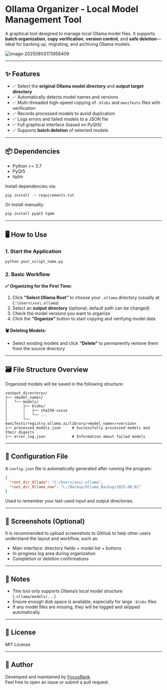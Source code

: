 # Ollama Organizer - Local Model Management Tool

A graphical tool designed to manage local Ollama model files. It supports **batch organization**, **copy verification**, **version control**, and **safe deletion**—ideal for backing up, migrating, and archiving Ollama models.

![image-20250803173956409](.\assets\image-20250803173956409.png)

---

## ✨ Features

- ✅ Select the **original Ollama model directory** and **output target directory**
- ✅ Automatically detects model names and versions
- ✅ Multi-threaded high-speed copying of `.blobs` and `manifests` files with verification
- ✅ Records processed models to avoid duplication
- ✅ Logs errors and failed models to a JSON file
- ✅ Full graphical interface (based on PyQt5)
- ✅ Supports **batch deletion** of selected models

---

## 📦 Dependencies

- Python >= 3.7
- PyQt5
- tqdm

Install dependencies via:

```bash
pip install -r requirements.txt
```

Or install manually:

```bash
pip install pyqt5 tqdm
```

---

## 🖥️ How to Use

### 1. Start the Application

```bash
python your_script_name.py
```

### 2. Basic Workflow

#### ✅ Organizing for the First Time:
1. Click **“Select Ollama Root”** to choose your `.ollama` directory (usually at `C:\Users\xxx\.ollama`)
2. Select an **output directory** (optional; default path can be changed)
3. Check the model versions you want to organize
4. Click the **“Organize”** button to start copying and verifying model data

#### 🗑️ Deleting Models:
- Select existing models and click **“Delete”** to permanently remove them from the source directory

---

## 🗃️ File Structure Overview

Organized models will be saved in the following structure:

```
<output_directory>/
├── <model_name>/
│   └── models/
│       ├── blobs/
│       │   ├── sha256-xxxxx
│       │   └── ...
│       └── manifests/registry.ollama.ai/library/<model_name>/<version>
├── processed_models.json     # Successfully processed models and their digests
├── error_log.json            # Information about failed models
```

---

## 📝 Configuration File

A `config.json` file is automatically generated after running the program:

```json
{
  "root_dir_Ollama": "C:/Users/xxx/.ollama",
  "root_dir_Ollama_new": "L:/Backup/Ollama_Backup/2025.08.01"
}
```

Used to remember your last-used input and output directories.

---

## 🧪 Screenshots (Optional)

It is recommended to upload screenshots to GitHub to help other users understand the layout and workflow, such as:

- Main interface: directory fields + model list + buttons
- In-progress log area during organization
- Completion or deletion confirmations

---

## 🚧 Notes

- This tool only supports Ollama’s local model structure (`.ollama/models/...`)
- Ensure enough disk space is available, especially for large `.blobs` files
- If any model files are missing, they will be logged and skipped automatically

---

## 📜 License

MIT License

---

## 👤 Author

Developed and maintained by [FocusRank](https://github.com/FocusRank).  
Feel free to open an issue or submit a pull request.

